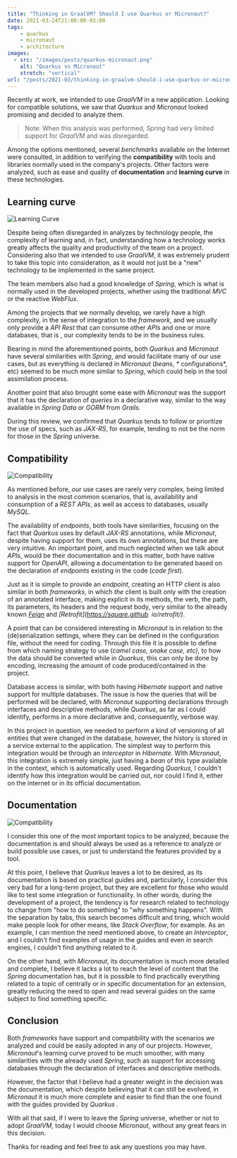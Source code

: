 ```yaml
---
title: "Thinking in GraalVM? Should I use Quarkus or Micronaut?"
date: 2021-03-24T21:00:00-03:00
tags:
    - quarkus
    - micronaut
    - architecture
images: 
  - src: "/images/posts/quarkus-micronaut.png"
    alt: "Quarkus vs Micronaut"
    stretch: "vertical"
url: "/posts/2021-03/thinking-in-graalvm-should-i-use-quarkus-or-micronaut/"
---
```


Recently at work, we intended to use *GraalVM* in a new application. Looking for compatible solutions, we saw that *Quarkus* and *Micronaut* looked promising and decided to analyze them.

> Note: When this analysis was performed, *Spring* had very limited support for *GraalVM* and was disregarded.

Among the options mentioned, several *benchmarks* available on the Internet were consulted, in addition to verifying the **compatibility** with tools and libraries normally used in the company's projects. Other factors were analyzed, such as ease and quality of **documentation** and **learning curve** in these technologies. 

## Learning curve

![Learning Curve](/images/posts/pexels-energepiccom-313690.jpg#center)

Despite being often disregarded in analyzes by technology people, the complexity of learning and, in fact, understanding how a technology works greatly affects the quality and productivity of the team on a project. Considering also that we intended to use *GraalVM*, it was extremely prudent to take this topic into consideration, as it would not just be a "new" technology to be implemented in the same project.

The team members also had a good knowledge of *Spring*, which is what is normally used in the developed projects, whether using the traditional *MVC* or the reactive *WebFlux*.

Among the projects that we normally develop, we rarely have a high complexity, in the sense of integration to the *framework*, and we usually only provide a *API Rest* that can consume other *APIs* and one or more databases, that is , our complexity tends to be in the business rules.

Bearing in mind the aforementioned points, both *Quarkus* and *Micronaut* have several similarities with *Spring*, and would facilitate many of our use cases, but as everything is declared in *Micronaut* (*beans*, * configurations*, etc) seemed to be much more similar to *Spring*, which could help in the tool assimilation process.

Another point that also brought some ease with *Micronaut* was the support that it has the declaration of *queries* in a declarative way, similar to the way available in *Spring Data* or *GORM* from *Grails.*

During this review, we confirmed that *Quarkus* tends to follow or prioritize the use of specs, such as *JAX-RS*, for example, tending to not be the norm for those in the *Spring* universe.

## Compatibility

![Compatibility](/images/posts/pexels-castorly-stock-3639031.jpg#center)

As mentioned before, our use cases are rarely very complex, being limited to analysis in the most common scenarios, that is, availability and consumption of a *REST APIs*, as well as access to databases, usually *MySQL*.

The availability of *endpoints*, both tools have similarities, focusing on the fact that *Quarkus* uses by default *JAX-RS* annotations, while *Micronaut*, despite having support for them, uses its own annotations, but these are very intuitive. An important point, and much neglected when we talk about *APIs*, would be their documentation and in this matter, both have native support for *OpenAPI*, allowing a documentation to be generated based on the declaration of *endpoints* existing in the code (*code first*).

Just as it is simple to provide an *endpoint*, creating an HTTP client is also similar in both *frameworks*, in which *the* client is built only with the creation of an annotated interface, making explicit in its methods, the verb, the path, its parameters, its headers and the request body, very similar to the already known *[Feign](https://github.com/OpenFeign/feign)* and *[Retrofit](https://square.github. io/retrofit/)*.

A point that can be considered interesting in *Micronaut* is in relation to the (de)serialization settings, where they can be defined in the configuration file, without the need for coding. Through this file it is possible to define from which naming strategy to use (*camel case, snake case, etc)*, to how the data should be converted while in *Quarkus*, this can only be done by encoding, increasing the amount of code produced/contained in the project.

Database access is similar, with both having *Hibernate* support and native support for multiple databases. The issue is how the queries that will be performed will be declared, with *Micronaut* supporting declarations through interfaces and descriptive methods, while *Quarkus*, as far as I could identify, performs in a more declarative and, consequently, verbose way.

In this project in question, we needed to perform a kind of versioning of all entities that were changed in the database, however, the history is stored in a service external to the application. The simplest way to perform this integration would be through an *interceptor* in *Hibernate.* With *Micronaut*, this integration is extremely simple, just having a *bean* of this type available in the context, which is automatically used. Regarding *Quarkus*, I couldn't identify how this integration would be carried out, nor could I find it, either on the internet or in its official documentation.

## Documentation

![Compatibility](/images/posts/pexels-anastasia-zhenina-93519.jpg#center)

I consider this one of the most important topics to be analyzed, because the documentation is and should always be used as a reference to analyze or build possible use cases, or just to understand the features provided by a tool.

At this point, I believe that *Quarkus* leaves a lot to be desired, as its documentation is based on practical guides and, particularly, I consider this very bad for a long-term project, but they are excellent for those who would like to test some integration or functionality. In other words, during the development of a project, the tendency is for research related to technology to change from "how to do something" to "why something happens". With the separation by tabs, this search becomes difficult and tiring, which would make people look for other means, like *Stack Overflow*, for example. As an example, I can mention the need mentioned above, to create an *Interceptor*, and I couldn't find examples of usage in the guides and even in search engines, I couldn't find anything related to it.

On the other hand, with *Micronaut*, its documentation is much more detailed and complete, I believe it lacks a lot to reach the level of content that the *Spring* documentation has, but it is possible to find practically everything related to a topic of centrally or in specific documentation for an extension, greatly reducing the need to open and read several guides on the same subject to find something specific.

## Conclusion

Both *frameworks* have support and compatibility with the scenarios we analyzed and could be easily adopted in any of our projects. However, *Micronaut*'s learning curve proved to be much smoother, with many similarities with the already used *Spring*, such as support for accessing databases through the declaration of interfaces and descriptive methods.

However, the factor that I believe had a greater weight in the decision was the documentation, which despite believing that it can still be evolved, in *Micronaut* it is much more complete and easier to find than the one found with the guides provided by *Quarkus .*

With all that said, if I were to leave the *Spring* universe, whether or not to adopt *GraalVM*, today I would choose *Micronaut*, without any great fears in this decision.

Thanks for reading and feel free to ask any questions you may have.